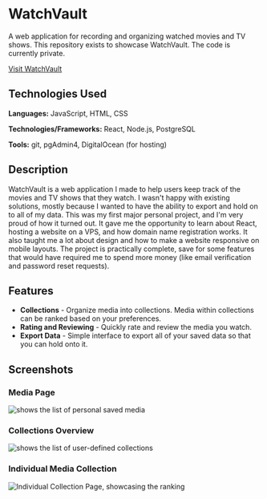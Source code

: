 # WatchVault
A web application for recording and organizing watched movies and TV shows.
This repository exists to showcase WatchVault. The code is currently private.

[Visit WatchVault](http://www.watchvaultapp.com)

## Technologies Used
**Languages:** JavaScript, HTML, CSS

**Technologies/Frameworks:** React, Node.js, PostgreSQL

**Tools:** git, pgAdmin4, DigitalOcean (for hosting)

## Description
WatchVault is a web application I made to help users keep track of the movies and TV shows that they watch. I wasn't happy with existing solutions, mostly because I wanted to have the ability to export and hold on to all of my data. This was my first major personal project, and I'm very proud of how it turned out. It gave me the opportunity to learn about React, hosting a website on a VPS, and how domain name registration works. It also taught me a lot about design and how to make a website responsive on mobile layouts. The project is practically complete, save for some features that would have required me to spend more money (like email verification and password reset requests).

## Features
- **Collections** - Organize media into collections. Media within collections can be ranked based on your preferences.
- **Rating and Reviewing** - Quickly rate and review the media you watch.
- **Export Data** - Simple interface to export all of your saved data so that you can hold onto it.

## Screenshots
### Media Page
![shows the list of personal saved media](https://i.imgur.com/r1zqG5n.png)
### Collections Overview
![shows the list of user-defined collections](https://i.imgur.com/aaOCRT1.png)
### Individual Media Collection
![Individual Collection Page, showcasing the ranking](https://i.imgur.com/QgPl9ja.png)
